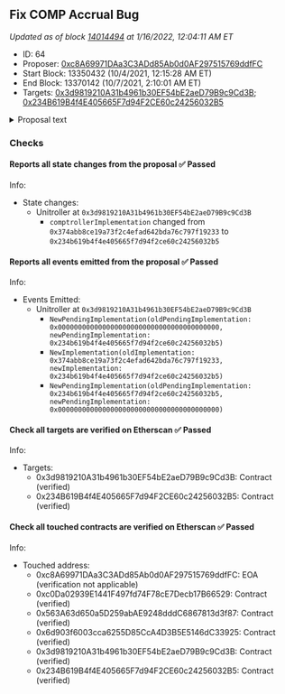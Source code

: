 ## Fix COMP Accrual Bug

_Updated as of block [14014494](https://etherscan.io/block/14014494) at 1/16/2022, 12:04:11 AM ET_

- ID: 64
- Proposer: [0xc8A69971DAa3C3ADd85Ab0d0AF297515769ddfFC](https://etherscan.io/address/0xc8A69971DAa3C3ADd85Ab0d0AF297515769ddfFC)
- Start Block: 13350432 (10/4/2021, 12:15:28 AM ET)
- End Block: 13370142 (10/7/2021, 2:10:01 AM ET)
- Targets: [0x3d9819210A31b4961b30EF54bE2aeD79B9c9Cd3B](https://etherscan.io/address/0x3d9819210A31b4961b30EF54bE2aeD79B9c9Cd3B#code); [0x234B619B4f4E405665F7d94F2CE60c24256032B5](https://etherscan.io/address/0x234B619B4f4E405665F7d94F2CE60c24256032B5#code)

<details>
  <summary>Proposal text</summary>

> # Fix COMP Accrual Bug
> ## Objective
> 
> Patch the bug introduced in Proposal 62 and pessimistically allow COMP reward withdrawals until the bad COMP accruals can be fixed.
> 
> ## Justification
> 
> [Proposal 62](https://compound.finance/governance/proposals/62) introduced a bug in the COMP distribution logic that allowed users borrowing certain assets to claim more than their intended share of COMP. 
> [Proposal 63](https://compound.finance/governance/proposals/63) prevents further COMP from being distributed until the correct logic is restored but causes issues for protocols that integrated with Compound and required the claim functionality.
> 
> ## Details 
> 
> These changes fix accurals for the affected markets (cTUSD, cMKR, cSUSHI, cYFI, cAAVE, and cSAI) and pessimistically [1] enbles COMP distribution again.
> 
> [1] Only users who have not interacted with the affected markets will be able to withdraw their accrued COMP.
> 
> Note: To claim COMP successfully, not only must you not have interacted with the affected markets, you must also not try claiming COMP for the affected markets.
> 
> Please use either `Comptroller#claimComp(address holder, CToken[] markets)` or `Comptroller#claimComp(address holder, CToken[] markets, bool borrowers, bool suppliers)` with **only** the unaffected markets.
> 
> After this proposal passes, we'll have a state where we'll be able to compute an exhaustive list of users with bad COMP accrual values. From there, we'll submit another proposal to fix the bad COMP accrual values and return everything to normal.
> 
> ## Review
> While this has been tested, we will do further testing during the review period, and we implore the community to check the proposal.
> 
> ## References
> - [Forum Thread](https://www.comp.xyz/t/compound-proposal-63-temporary-patch-for-comp-distribution-bug-9-29-21/2327)
</details>

### Checks
#### Reports all state changes from the proposal ✅ Passed
  




Info:
- State changes:
    - Unitroller at `0x3d9819210A31b4961b30EF54bE2aeD79B9c9Cd3B`
        - `comptrollerImplementation` changed from `0x374abb8ce19a73f2c4efad642bda76c797f19233` to `0x234b619b4f4e405665f7d94f2ce60c24256032b5`

#### Reports all events emitted from the proposal ✅ Passed
  




Info:
- Events Emitted:
    - Unitroller at `0x3d9819210A31b4961b30EF54bE2aeD79B9c9Cd3B`
        - `NewPendingImplementation(oldPendingImplementation: 0x0000000000000000000000000000000000000000, newPendingImplementation: 0x234b619b4f4e405665f7d94f2ce60c24256032b5)`
        - `NewImplementation(oldImplementation: 0x374abb8ce19a73f2c4efad642bda76c797f19233, newImplementation: 0x234b619b4f4e405665f7d94f2ce60c24256032b5)`
        - `NewPendingImplementation(oldPendingImplementation: 0x234b619b4f4e405665f7d94f2ce60c24256032b5, newPendingImplementation: 0x0000000000000000000000000000000000000000)`

#### Check all targets are verified on Etherscan ✅ Passed
  




Info:
- Targets:
    - 0x3d9819210A31b4961b30EF54bE2aeD79B9c9Cd3B: Contract (verified)
    - 0x234B619B4f4E405665F7d94F2CE60c24256032B5: Contract (verified)

#### Check all touched contracts are verified on Etherscan ✅ Passed
  




Info:
- Touched address:
    - 0xc8A69971DAa3C3ADd85Ab0d0AF297515769ddfFC: EOA (verification not applicable)
    - 0xc0Da02939E1441F497fd74F78cE7Decb17B66529: Contract (verified)
    - 0x563A63d650a5D259abAE9248dddC6867813d3f87: Contract (verified)
    - 0x6d903f6003cca6255D85CcA4D3B5E5146dC33925: Contract (verified)
    - 0x3d9819210A31b4961b30EF54bE2aeD79B9c9Cd3B: Contract (verified)
    - 0x234B619B4f4E405665F7d94F2CE60c24256032B5: Contract (verified)

